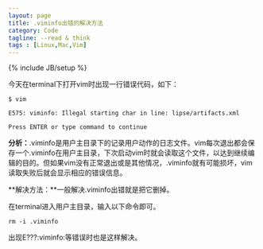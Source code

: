 ```yaml
---
layout: page
title: .viminfo出错的解决方法
category: Code
tagline: --read & think
tags : [Linux,Mac,Vim]
---
```

{% include JB/setup %}

今天在terminal下打开vim时出现一行错误代码，如下：

`$ vim`

`E575: viminfo: Illegal starting char in line: lipse/artifacts.xml`

`Press ENTER or type command to continue`

**分析：**.viminfo是用户主目录下的记录用户动作的日志文件。vim每次退出都会保存一个.viminfo在用户主目录，下次启动vim时就会读取这个文件，以达到继续编辑的目的。但如果vim没有正常退出或是其他情况，.viminfo就有可能损坏，vim读取失败后就会显示相应的错误信息。

**解决方法：**一般解决.viminfo出错就是把它删掉。

在terminal进入用户主目录，输入以下命令即可。

`rm -i .viminfo`

出现E???:viminfo:等错误时也是这样解决。